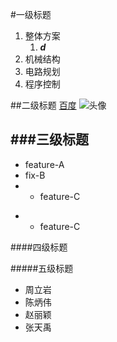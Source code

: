 #一级标题
1. 整体方案
	1. ***d***
2. 机械结构
3. 电路规划
4. 程序控制

##二级标题
[百度](http://www.baidu.com)
![头像](file:///C:/Users/zhouliyan/Pictures/Screenshots/matlab/boy.bmp)

###三级标题
---
- feature-A
- fix-B
- - feature-C
+ - feature-C

####四级标题

#####五级标题

- 周立岩
- 陈炳伟
- 赵丽颖
- 张天禹

